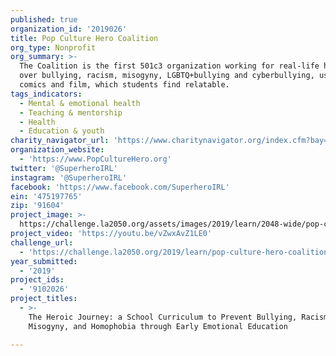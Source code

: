 ```yaml
---
published: true
organization_id: '2019026'
title: Pop Culture Hero Coalition
org_type: Nonprofit
org_summary: >-
  The Coalition is the first 501c3 organization working for real-life heroism
  over bullying, racism, misogyny, LGBTQ+bullying and cyberbullying, using TV,
  comics and film, which students find relatable.
tags_indicators:
  - Mental & emotional health
  - Teaching & mentorship
  - Health
  - Education & youth
charity_navigator_url: 'https://www.charitynavigator.org/index.cfm?bay=search.profile&ein=475197765'
organization_website:
  - 'https://www.PopCultureHero.org'
twitter: '@SuperheroIRL'
instagram: '@SuperheroIRL'
facebook: 'https://www.facebook.com/SuperheroIRL'
ein: '475197765'
zip: '91604'
project_image: >-
  https://challenge.la2050.org/assets/images/2019/learn/2048-wide/pop-culture-hero-coalition.jpg
project_video: 'https://youtu.be/vZwxAvZ1LE0'
challenge_url:
  - 'https://challenge.la2050.org/2019/learn/pop-culture-hero-coalition/'
year_submitted:
  - '2019'
project_ids:
  - '9102026'
project_titles:
  - >-
    The Heroic Journey: a School Curriculum to Prevent Bullying, Racism,
    Misogyny, and Homophobia through Early Emotional Education

---
```

